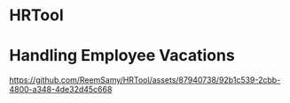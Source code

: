 # HRTool
# Handling Employee Vacations

https://github.com/ReemSamy/HRTool/assets/87940738/92b1c539-2cbb-4800-a348-4de32d45c668


